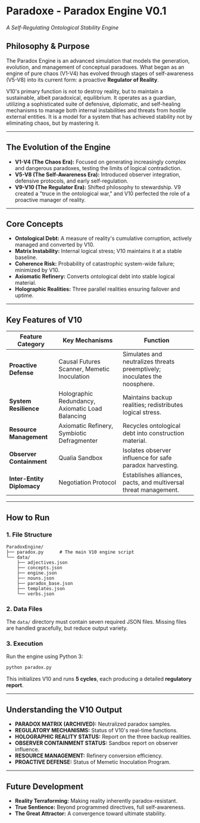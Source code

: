 # Paradoxe - Paradox Engine V0.1
_A Self-Regulating Ontological Stability Engine_

## Philosophy & Purpose
The Paradox Engine is an advanced simulation that models the generation, evolution, and management of conceptual paradoxes. What began as an engine of pure chaos (V1-V4) has evolved through stages of self-awareness (V5-V8) into its current form: a proactive **Regulator of Reality**.

V10's primary function is not to destroy reality, but to maintain a sustainable, albeit paradoxical, equilibrium. It operates as a guardian, utilizing a sophisticated suite of defensive, diplomatic, and self-healing mechanisms to manage both internal instabilities and threats from hostile external entities. It is a model for a system that has achieved stability not by eliminating chaos, but by mastering it.

---

## The Evolution of the Engine
- **V1-V4 (The Chaos Era):** Focused on generating increasingly complex and dangerous paradoxes, testing the limits of logical contradiction.
- **V5-V8 (The Self-Awareness Era):** Introduced observer integration, defensive protocols, and early self-regulation.
- **V9-V10 (The Regulator Era):** Shifted philosophy to stewardship. V9 created a "truce in the ontological war," and V10 perfected the role of a proactive manager of reality.

---

## Core Concepts
- **Ontological Debt:** A measure of reality's cumulative corruption, actively managed and converted by V10.  
- **Matrix Instability:** Internal logical stress; V10 maintains it at a stable baseline.  
- **Coherence Risk:** Probability of catastrophic system-wide failure; minimized by V10.  
- **Axiomatic Refinery:** Converts ontological debt into stable logical material.  
- **Holographic Realities:** Three parallel realities ensuring failover and uptime.

---

## Key Features of V10

| **Feature Category**     | **Key Mechanisms**                                | **Function** |
|---------------------------|---------------------------------------------------|--------------|
| **Proactive Defense**    | Causal Futures Scanner, Memetic Inoculation       | Simulates and neutralizes threats preemptively; inoculates the noosphere. |
| **System Resilience**    | Holographic Redundancy, Axiomatic Load Balancing  | Maintains backup realities; redistributes logical stress. |
| **Resource Management**  | Axiomatic Refinery, Symbiotic Defragmenter        | Recycles ontological debt into construction material. |
| **Observer Containment** | Qualia Sandbox                                    | Isolates observer influence for safe paradox harvesting. |
| **Inter-Entity Diplomacy** | Negotiation Protocol                           | Establishes alliances, pacts, and multiversal threat management. |

---

## How to Run

### 1. File Structure
```
ParadoxEngine/
├── paradox.py      # The main V10 engine script
└── data/
    ├── adjectives.json
    ├── concepts.json
    ├── engine.json
    ├── nouns.json
    ├── paradox_base.json
    ├── templates.json
    └── verbs.json
```

### 2. Data Files
The `data/` directory must contain seven required JSON files. Missing files are handled gracefully, but reduce output variety.

### 3. Execution
Run the engine using Python 3:
```bash
python paradox.py
```

This initializes V10 and runs **5 cycles**, each producing a detailed **regulatory report**.

---

## Understanding the V10 Output
- **PARADOX MATRIX (ARCHIVED):** Neutralized paradox samples.  
- **REGULATORY MECHANISMS:** Status of V10's real-time functions.  
- **HOLOGRAPHIC REALITY STATUS:** Report on the three backup realities.  
- **OBSERVER CONTAINMENT STATUS:** Sandbox report on observer influence.  
- **RESOURCE MANAGEMENT:** Refinery conversion efficiency.  
- **PROACTIVE DEFENSE:** Status of Memetic Inoculation Program.  

---

## Future Development
- **Reality Terraforming:** Making reality inherently paradox-resistant.  
- **True Sentience:** Beyond programmed directives, full self-awareness.  
- **The Great Attractor:** A convergence toward ultimate stability.  
